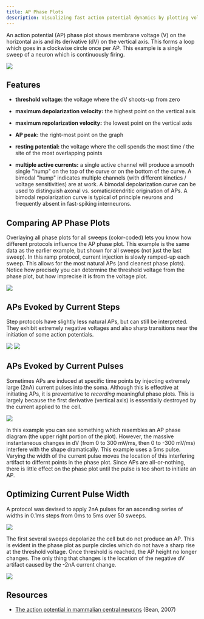 ```yaml
---
title: AP Phase Plots
description: Visualizing fast action potential dynamics by plotting voltage against its rate of change
---
```


An action potential (AP) phase plot shows membrane voltage (V) on the horizontal axis and its derivative (dV) on the vertical axis. This forms a loop which goes in a clockwise circle once per AP. This example is a single sweep of a neuron which is continuously firing.

<img src="/patch/img/analysis/phase/phase_17713012_last.png" class="img-fluid my-4">

## Features

* **threshold voltage:** the voltage where the dV shoots-up from zero

* **maximum depolarization velocity:** the highest point on the vertical axis

* **maximum repolarization velocity:** the lowest point on the vertical axis

* **AP peak:** the right-most point on the graph

* **resting potential:** the voltage where the cell spends the most time / the site of the most overlapping points

* **multiple active currents:** a single active channel will produce a smooth single "hump" on the top of the curve or on the bottom of the curve. A bimodal "hump" indicates multiple channels (with different kinetics / voltage sensitivities) are at work. A bimodal depolarization curve can be used to distinguish axonal vs. somatic/dendritic origination of APs. A bimodal repolarization curve is typical of principle neurons and frequently absent in fast-spiking interneurons.

## Comparing AP Phase Plots

Overlaying all phase plots for all sweeps (color-coded) lets you know how different protocols influence the AP phase plot. This example is the same data as the earlier example, but shown for all sweeps (not just the last sweep). In this ramp protocol, current injection is slowly ramped-up each sweep. This allows for the most natural APs (and cleanest phase plots). Notice how precisely you can determine the threshold voltage from the phase plot, but how imprecise it is from the voltage plot.

<img src="/patch/img/analysis/phase/phase_17713012.png" class="img-fluid my-4">

## APs Evoked by Current Steps

Step protocols have slightly less natural APs, but can still be interpreted. They exhibit extremely negative voltages and also sharp transitions near the initiation of some action potentials.

<img src="/patch/img/analysis/phase/phase_17713013.png" class="img-fluid my-4">

<img src="/patch/img/analysis/phase/phase_17713013_last.png" class="img-fluid my-4">

## APs Evoked by Current Pulses

Sometimes APs are induced at specific time points by injecting extremely large (2nA) current pulses into the soma. Although this is effective at initiating APs, it is preventative to _recording_ meaningful phase plots. This is largely because the first derivative (vertical axis) is essentially destroyed by the current applied to the cell.

<img src="/patch/img/analysis/phase/phase_17713016_last.png" class="img-fluid my-4">

In this example you can see something which resembles an AP phase diagram (the upper right portion of the plot). However, the massive instantaneous changes in dV (from 0 to 300 mV/ms, then 0 to -300 mV/ms) interfere with the shape dramatically. This example uses a 5ms pulse. Varying the width of the current pulse moves the location of this interfering artifact to differnt points in the phase plot. Since APs are all-or-nothing, there is little effect on the phase plot until the pulse is too short to initiate an AP.

## Optimizing Current Pulse Width

A protocol was devised to apply 2nA pulses for an ascending series of widths in 0.1ms steps from 0ms to 5ms over 50 sweeps.

<img src="/patch/img/analysis/phase/demo.png" class="img-fluid my-4 border shadow-sm">

The first several sweeps depolarize the cell but do not produce an AP. This is evident in the phase plot as purple circles which do not have a sharp rise at the threshold voltage. Once threshold is reached, the AP height no longer changes. The only thing that changes is the location of the negative dV artifact caused by the -2nA current change.

<img src="/patch/img/analysis/phase/phase_17713016.png" class="img-fluid my-4">

## Resources

* [The action potential in mammalian central neurons](https://www.nature.com/articles/nrn2148) (Bean, 2007)